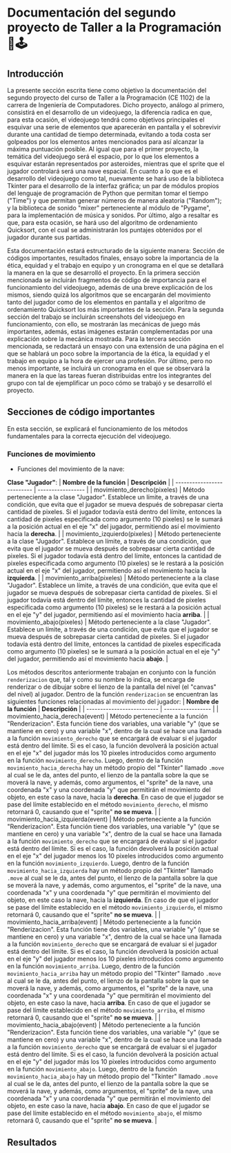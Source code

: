 # Documentación del segundo proyecto de Taller a la Programación :space_invader::joystick:
## Introducción
La presente sección escrita tiene como objetivo la documentación del segundo proyecto del curso de Taller a la Programación (CE 1102) de la carrera de Ingeniería de Computadores. Dicho proyecto, análogo al primero, consistirá en el desarrollo de un videojuego, la diferencia radica en que, para esta ocasión, el videojuego tendrá como objetivos principales el esquivar una serie de elementos que aparecerán en pantalla y el sobrevivir durante una cantidad de tiempo determinada, evitando a toda costa ser golpeados por los elementos antes mencionados para así alcanzar la máxima puntuación posible. Al igual que para el primer proyecto, la temática del videojuego será el espacio, por lo que los elementos a esquivar estarán representados por asteroides, mientras que el sprite que el jugador controlará será una nave espacial. En cuanto a lo que es el desarrollo del videojuego como tal, nuevamente se hará uso de la biblioteca Tkinter para el desarrollo de la interfaz gráfica; un par de módulos propios del lenguaje de programación de Python que permitan tomar el tiempo ("Time") y que permitan generar números de manera aleatoria ("Random"); y la biblioteca de sonido "mixer" perteneciente al módulo de "Pygame", para la implementación de música y sonidos. Por último, algo a resaltar es que, para esta ocasión, se hará uso del algoritmo de ordenamiento Quicksort, con el cual se administrarán los puntajes obtenidos por el jugador durante sus partidas. 

Esta documentación estará estructurado de la siguiente manera: Sección de códigos importantes, resultados finales, ensayo sobre la importancia de la ética, equidad y el trabajo en equipo y un cronograma en el que se detallará la manera en la que se desarrolló el proyecto. En la primera sección mencionada se incluirán fragmentos de código de importancia para el funcionamiento del videojuego, además de una breve explicación de los mismos, siendo quizá los algoritmos que se encargarán del movimiento tanto del jugador como de los elementos en pantalla y el algoritmo de ordenamiento Quicksort los más importantes de la sección. Para la segunda sección del trabajo se incluirán screenshots del videojuego en funcionamiento, con ello, se mostrarán las mecánicas de juego más importantes, además, estas imágenes estarán complementadas por una explicación sobre la mecánica mostrada. Para la tercera sección mencionada, se redactará un ensayo con una extensión de una página en el que se hablará un poco sobre la importancia de la ética, la equidad y el trabajo en equipo a la hora de ejercer una profesión. Por último, pero no menos importante, se incluirá un cronograma en el que se observará la manera en la que las tareas fueran distribuidas entre los integrantes del grupo con tal de ejemplificar un poco cómo se trabajó y se desarrolló el proyecto. 

## Secciones de código importantes
En esta sección, se explicará el funcionamiento de los métodos fundamentales para la correcta ejecución del videojuego.
### Funciones de movimiento
- Funciones del movimiento de la nave:
  
 __Clase "Jugador"__:
 | __Nombre de la función__ | __Descripción__ |
 | -------------------------- | ----------------- |
 | movimiento_derecho(pixeles) | Método perteneciente a la clase "Jugador". Establece un límite, a través de una condición, que evita que el jugador se mueva después de sobrepasar cierta cantidad de pixeles. Si el jugador todavía está dentro del límite, entonces la cantidad de pixeles especificada como argumento (10 pixeles) se le sumará a la posición actual en el eje "x" del jugador, permitiendo así el movimiento hacia la __derecha__. |
 | movimiento_izquierdo(pixeles) | Método perteneciente a la clase "Jugador". Establece un límite, a través de una condición, que evita que el jugador se mueva después de sobrepasar cierta cantidad de pixeles. Si el jugador todavía está dentro del límite, entonces la cantidad de pixeles especificada como argumento (10 pixeles) se le restará a la posición actual en el eje "x" del jugador, permitiendo así el movimiento hacia la __izquierda__. |
 | movimiento_arriba(pixeles) | Método perteneciente a la clase "Jugador". Establece un límite, a través de una condición, que evita que el jugador se mueva después de sobrepasar cierta cantidad de pixeles. Si el jugador todavía está dentro del límite, entonces la cantidad de pixeles especificada como argumento (10 pixeles) se le restará a la posición actual en el eje "y" del jugador, permitiendo así el movimiento hacia __arriba__. |
 | movimiento_abajo(pixeles) | Método perteneciente a la clase "Jugador". Establece un límite, a través de una condición, que evita que el jugador se mueva después de sobrepasar cierta cantidad de pixeles. Si el jugador todavía está dentro del límite, entonces la cantidad de pixeles especificada como argumento (10 pixeles) se le sumará a la posición actual en el eje "y" del jugador, permitiendo así el movimiento hacia __abajo__. |
 
 Los métodos descritos anteriormente trabajan en conjunto con la función ``renderizacion`` que, tal y como su nombre lo indica, se encarga de renderizar o de dibujar sobre el lienzo de la pantalla del nivel (el "canvas" del nivel) al jugador. Dentro de la función ``renderizacion`` se encuentran las siguientes funciones relacionadas al movimiento del jugador:
 | __Nombre de la función__ | __Descripción__ |
 | -------------------------- | ----------------- |
 | movimiento_hacia_derecha(event) | Método perteneciente a la función "Renderizacion". Esta función tiene dos variables, una variable "y" (que se mantiene en cero) y una variable "x", dentro de la cual se hace una llamada a la función ``movimiento_derecho`` que se encargará de evaluar si el jugador está dentro del límite. Si es el caso, la función devolverá la posición actual en el eje "x" del jugador más los 10 pixeles introducidos como argumento en la función ``movimiento_derecho``. Luego, dentro de la función ``movimiento_hacia_derecha`` hay un método propio del "Tkinter" llamado ``.move`` al cual se le da, antes del punto, el lienzo de la pantalla sobre la que se moverá la nave, y además, como argumentos, el "sprite" de la nave, una coordenada "x" y una coordenada "y" que permitirán el movimiento del objeto, en este caso la nave, hacia la  __derecha__. En caso de que el jugador se pase del límite establecido en el método ``movimiento_derecho``, el mismo retornará 0, causando que el "sprite" __no se mueva__. |
 | movimiento_hacia_izquierda(event) | Método perteneciente a la función "Renderizacion". Esta función tiene dos variables, una variable "y" (que se mantiene en cero) y una variable "x", dentro de la cual se hace una llamada a la función ``movimiento_derecho`` que se encargará de evaluar si el jugador está dentro del límite. Si es el caso, la función devolverá la posición actual en el eje "x" del jugador menos los 10 pixeles introducidos como argumento en la función ``movimiento_izquierdo``. Luego, dentro de la función ``movimiento_hacia_izquierda`` hay un método propio del "Tkinter" llamado ``.move`` al cual se le da, antes del punto, el lienzo de la pantalla sobre la que se moverá la nave, y además, como argumentos, el "sprite" de la nave, una coordenada "x" y una coordenada "y" que permitirán el movimiento del objeto, en este caso la nave, hacia la  __izquierda__. En caso de que el jugador se pase del límite establecido en el método ``movimiento_izquierdo``, el mismo retornará 0, causando que el "sprite" __no se mueva__. |
 | movimiento_hacia_arriba(event) | Método perteneciente a la función "Renderizacion". Esta función tiene dos variables, una variable "y" (que se mantiene en cero) y una variable "x", dentro de la cual se hace una llamada a la función ``movimiento_derecho`` que se encargará de evaluar si el jugador está dentro del límite. Si es el caso, la función devolverá la posición actual en el eje "y" del jugador menos los 10 pixeles introducidos como argumento en la función ``movimiento_arriba``. Luego, dentro de la función ``movimiento_hacia_arriba`` hay un método propio del "Tkinter" llamado ``.move`` al cual se le da, antes del punto, el lienzo de la pantalla sobre la que se moverá la nave, y además, como argumentos, el "sprite" de la nave, una coordenada "x" y una coordenada "y" que permitirán el movimiento del objeto, en este caso la nave, hacia __arriba__. En caso de que el jugador se pase del límite establecido en el método ``movimiento_arriba``, el mismo retornará 0, causando que el "sprite" __no se mueva__. |
 | movimiento_hacia_abajo(event) | Método perteneciente a la función "Renderizacion". Esta función tiene dos variables, una variable "y" (que se mantiene en cero) y una variable "x", dentro de la cual se hace una llamada a la función ``movimiento_derecho`` que se encargará de evaluar si el jugador está dentro del límite. Si es el caso, la función devolverá la posición actual en el eje "y" del jugador más los 10 pixeles introducidos como argumento en la función ``movimiento_abajo``. Luego, dentro de la función ``movimiento_hacia_abajo`` hay un método propio del "Tkinter" llamado ``.move`` al cual se le da, antes del punto, el lienzo de la pantalla sobre la que se moverá la nave, y además, como argumentos, el "sprite" de la nave, una coordenada "x" y una coordenada "y" que permitirán el movimiento del objeto, en este caso la nave, hacia __abajo__. En caso de que el jugador se pase del límite establecido en el método ``movimiento_abajo``, el mismo retornará 0, causando que el "sprite" __no se mueva__. |
 
 ## Resultados
 
